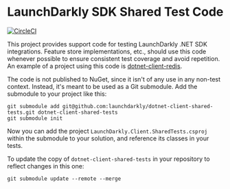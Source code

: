 LaunchDarkly SDK Shared Test Code
=================================
[![CircleCI](https://circleci.com/gh/launchdarkly/dotnet-client-shared-tests.svg?style=svg)](https://circleci.com/gh/launchdarkly/dotnet-client-shared-tests)

This project provides support code for testing LaunchDarkly .NET SDK integrations. Feature store implementations, etc., should use this code whenever possible to ensure consistent test coverage and avoid repetition. An example of a project using this code is [dotnet-client-redis](https://github.com/launchdarkly/dotnet-client-redis).

The code is not published to NuGet, since it isn't of any use in any non-test context. Instead, it's meant to be used as a Git submodule. Add the submodule to your project like this:

    git submodule add git@github.com:launchdarkly/dotnet-client-shared-tests.git dotnet-client-shared-tests
    git submodule init

Now you can add the project `LaunchDarkly.Client.SharedTests.csproj` within the submodule to your solution, and reference its classes in your tests.

To update the copy of `dotnet-client-shared-tests` in your repository to reflect changes in this one:

    git submodule update --remote --merge
